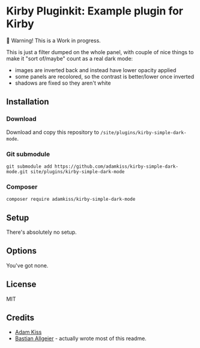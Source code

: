 # Kirby Pluginkit: Example plugin for Kirby

🚧 Warning! This is a Work in progress.

This is just a filter dumped on the whole panel, with couple of nice things to make it "sort of/maybe" count as a real dark mode:

- images are inverted back and instead have lower opacity applied
- some panels are recolored, so the contrast is better/lower once inverted
- shadows are fixed so they aren't white

## Installation

### Download

Download and copy this repository to `/site/plugins/kirby-simple-dark-mode`.

### Git submodule

```
git submodule add https://github.com/adamkiss/kirby-simple-dark-mode.git site/plugins/kirby-simple-dark-mode
```

### Composer

```
composer require adamkiss/kirby-simple-dark-mode
```

## Setup

There's absolutely no setup.

## Options

You've got none.

## License

MIT

## Credits

- [Adam Kiss](https://adamkiss.com)
- [Bastian Allgeier](https://bastianallgeier.com) - actually wrote most of this readme.
